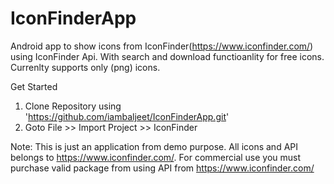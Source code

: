 # IconFinderApp

Android app to show icons from IconFinder(https://www.iconfinder.com/) using IconFinder Api. With search and download functioanlity for free icons.
Currenlty supports only (png) icons.

Get Started

1. Clone Repository using 'https://github.com/iambaljeet/IconFinderApp.git'
2. Goto File >> Import Project >> IconFinder


Note: This is just an application from demo purpose. All icons and API belongs to https://www.iconfinder.com/.
For commercial use you must purchase valid package from using API from https://www.iconfinder.com/
